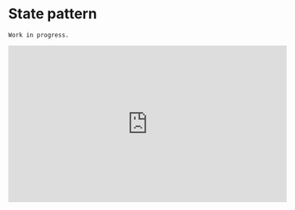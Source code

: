 # State pattern

```{warning}
Work in progress.
```

<iframe width="560" height="315" src="https://www.youtube.com/embed/N12L5D78MAA" title="YouTube video player" frameborder="0" allow="accelerometer; autoplay; clipboard-write; encrypted-media; gyroscope; picture-in-picture" allowfullscreen></iframe>

